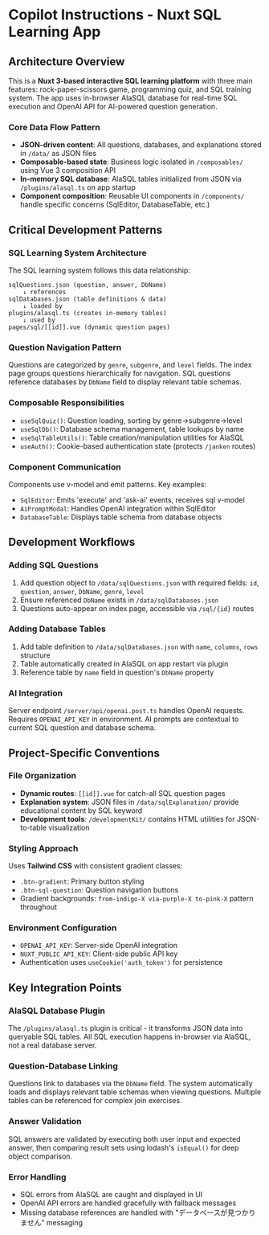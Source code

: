 # Copilot Instructions - Nuxt SQL Learning App

## Architecture Overview
This is a **Nuxt 3-based interactive SQL learning platform** with three main features: rock-paper-scissors game, programming quiz, and SQL training system. The app uses in-browser AlaSQL database for real-time SQL execution and OpenAI API for AI-powered question generation.

### Core Data Flow Pattern
- **JSON-driven content**: All questions, databases, and explanations stored in `/data/` as JSON files
- **Composable-based state**: Business logic isolated in `/composables/` using Vue 3 composition API
- **In-memory SQL database**: AlaSQL tables initialized from JSON via `/plugins/alasql.ts` on app startup
- **Component composition**: Reusable UI components in `/components/` handle specific concerns (SqlEditor, DatabaseTable, etc.)

## Critical Development Patterns

### SQL Learning System Architecture
The SQL learning system follows this data relationship:
```
sqlQuestions.json (question, answer, DbName) 
    ↓ references
sqlDatabases.json (table definitions & data)
    ↓ loaded by
plugins/alasql.ts (creates in-memory tables)
    ↓ used by
pages/sql/[[id]].vue (dynamic question pages)
```

### Question Navigation Pattern
Questions are categorized by `genre`, `subgenre`, and `level` fields. The index page groups questions hierarchically for navigation. SQL questions reference databases by `DbName` field to display relevant table schemas.

### Composable Responsibilities
- `useSqlQuiz()`: Question loading, sorting by genre→subgenre→level
- `useSqlDb()`: Database schema management, table lookups by name
- `useSqlTableUtils()`: Table creation/manipulation utilities for AlaSQL
- `useAuth()`: Cookie-based authentication state (protects `/janken` routes)

### Component Communication
Components use v-model and emit patterns. Key examples:
- `SqlEditor`: Emits 'execute' and 'ask-ai' events, receives sql v-model
- `AiPromptModal`: Handles OpenAI integration within SqlEditor
- `DatabaseTable`: Displays table schema from database objects

## Development Workflows

### Adding SQL Questions
1. Add question object to `/data/sqlQuestions.json` with required fields: `id`, `question`, `answer`, `DbName`, `genre`, `level`
2. Ensure referenced `DbName` exists in `/data/sqlDatabases.json`
3. Questions auto-appear on index page, accessible via `/sql/{id}` routes

### Adding Database Tables
1. Add table definition to `/data/sqlDatabases.json` with `name`, `columns`, `rows` structure
2. Table automatically created in AlaSQL on app restart via plugin
3. Reference table by `name` field in question's `DbName` property

### AI Integration
Server endpoint `/server/api/openai.post.ts` handles OpenAI requests. Requires `OPENAI_API_KEY` in environment. AI prompts are contextual to current SQL question and database schema.

## Project-Specific Conventions

### File Organization
- **Dynamic routes**: `[[id]].vue` for catch-all SQL question pages
- **Explanation system**: JSON files in `/data/sqlExplanation/` provide educational content by SQL keyword
- **Development tools**: `/developmentKit/` contains HTML utilities for JSON-to-table visualization

### Styling Approach
Uses **Tailwind CSS** with consistent gradient classes:
- `.btn-gradient`: Primary button styling
- `.btn-sql-question`: Question navigation buttons
- Gradient backgrounds: `from-indigo-X via-purple-X to-pink-X` pattern throughout

### Environment Configuration
- `OPENAI_API_KEY`: Server-side OpenAI integration
- `NUXT_PUBLIC_API_KEY`: Client-side public API key
- Authentication uses `useCookie('auth_token')` for persistence

## Key Integration Points

### AlaSQL Database Plugin
The `/plugins/alasql.ts` plugin is critical - it transforms JSON data into queryable SQL tables. All SQL execution happens in-browser via AlaSQL, not a real database server.

### Question-Database Linking
Questions link to databases via the `DbName` field. The system automatically loads and displays relevant table schemas when viewing questions. Multiple tables can be referenced for complex join exercises.

### Answer Validation
SQL answers are validated by executing both user input and expected answer, then comparing result sets using lodash's `isEqual()` for deep object comparison.

### Error Handling
- SQL errors from AlaSQL are caught and displayed in UI
- OpenAI API errors are handled gracefully with fallback messages
- Missing database references are handled with "データベースが見つかりません" messaging
